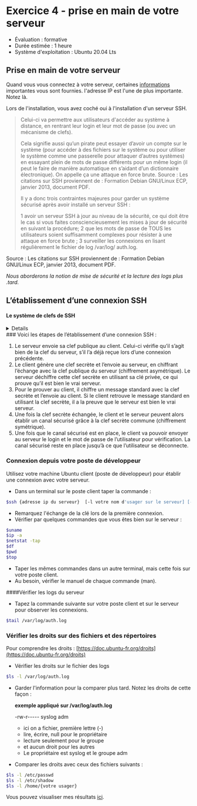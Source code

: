 # Exercice 4 - prise en main de votre serveur

- Évaluation : formative
- Durée estimée : 1 heure
- Système d'exploitation : Ubuntu 20.04 Lts


## Prise en main de votre serveur



 Quand vous vous connectez à votre serveur, certaines [informations](Images/Connexion.png) importantes vous sont fournies. l'adresse IP est l'une de plus importante. Notez là.


Lors de l'installation, vous avez coché oui à l'installation d'un serveur SSH.

<blockquote>Celui-ci va permettre aux utilisateurs d'accéder au système à distance, en rentrant leur login et leur mot de passe (ou avec un mécanisme de clefs).


Cela signifie aussi qu’un pirate peut essayer d’avoir un compte sur le système (pour accéder à des fichiers sur le système ou pour utiliser le système comme une passerelle pour attaquer d’autres systèmes) en essayant plein de mots de passe différents pour un même login (il peut le faire de manière automatique en s’aidant d’un dictionnaire électronique). On appelle ça une attaque en force brute. Source : Les citations sur SSH proviennent de : Formation Debian GNU/Linux ECP, janvier 2013, document PDF.


Il y a donc trois contraintes majeures pour garder un système sécurisé après avoir
installé un serveur SSH :

1 avoir un serveur SSH à jour au niveau de la sécurité, ce qui doit être le cas si vous
faites consciencieusement les mises à jour de sécurité en suivant la procédure;
2 que les mots de passe de TOUS les utilisateurs soient suffisamment complexes
pour résister à une attaque en force brute ;
3 surveiller les connexions en lisant régulièrement le fichier de log /var/log/
auth.log.</blockquote>
Source : Les citations sur SSH proviennent de : Formation Debian GNU/Linux ECP, janvier 2013, document PDF.


<i>Nous aborderons la notion de mise de sécurité et la lecture des logs plus .tard.</i>

## L’établissement d’une connexion SSH


#### Le système de clefs de SSH
<details>
<blockquote>SSH utilise la cryptographie asymétrique RSA ou DSA. En cryptographie asymétrique, chaque personne dispose d’un couple de clefs : une clé publique et une clef privée. La clé publique peut être librement publiée tandis que la clef privée doit rester secrète. La connaissance de la clef publique ne permet pas d’en déduire la clé privée.
</blockquote>
Un serveur SSH dispose d’un couple de clefs RSA stocké dans le répertoire /etc/
ssh/ et généré lors de l’installation du serveur. Le fichier ssh_host_rsa_key
contient la clef privée et a les permissions 600. Le fichier ssh_host_rsa_key.pub contient la clef publique et a les permissions 644.
</details>
### Voici les étapes de l’établissement d’une connexion SSH :


1. Le serveur envoie sa clef publique au client. Celui-ci vérifie qu’il s’agit bien de la clef du serveur, s’il l’a déjà reçue lors d’une connexion précédente.
2. Le client génère une clef secrète et l’envoie au serveur, en chiffrant l’échange avec la clef publique du serveur (chiffrement asymétrique). Le serveur déchiffre cette clef secrète en utilisant sa clé privée, ce qui prouve qu’il est bien le vrai serveur.
3. Pour le prouver au client, il chiffre un message standard avec la clef secrète et l’envoie au client. Si le client retrouve le message standard en utilisant la clef secrète, il a la preuve que le serveur est bien le vrai serveur. 
4. Une fois la clef secrète échangée, le client et le serveur peuvent alors établir un canal sécurisé grâce à la clef secrète commune (chiffrement symétrique).
5. Une fois que le canal sécurisé est en place, le client va pouvoir envoyer au serveur le login et le mot de passe de l’utilisateur pour vérification. La canal sécurisé reste en place jusqu’à ce que l’utilisateur se déconnecte.





### Connexion depuis votre poste de développeur


Utilisez votre machine Ubuntu client (poste de développeur) pour établir une connexion avec votre serveur.

- Dans un terminal sur le poste client taper la commande :
```bash
$ssh {adresse ip du serveur}  [-l votre nom d'usager sur le serveur] [- port]
```
- Remarquez l'échange de la clé lors de la première connexion.
- Vérifier par quelques commandes que vous êtes bien sur le serveur : 
```bash
$uname
$ip -a
$netstat -tap
$df
$pwd
$top
```
- Taper les mêmes commandes dans un autre terminal, mais cette fois sur votre poste client. 
- Au besoin, vérifier le manuel de chaque commande (man).

####Vérifier les logs du serveur


- Tapez la commande suivante sur votre  poste client et sur le serveur pour observer les connexions.


```bash
$tail /var/log/auth.log
```
### Vérifier les droits sur des fichiers et des répertoires


Pour comprendre les droits : [https://doc.ubuntu-fr.org/droits](https://doc.ubuntu-fr.org/droits)
- Vérifier les droits sur le fichier des logs


```bash
$ls -l /var/log/auth.log
```
- Garder l'information pour la comparer plus tard. Notez les droits de cette façon :


    **exemple appliqué sur /var/log/auth.log**


     -rw-r----- syslog adm


   - ici on a fichier, première lettre (-)
   - lire, écrire, null pour le propriétaire
   - lecture seulement pour le groupe
   - et aucun droit pour les autres
   - Le propriétaire est syslog et le groupe adm
   


- Comparer les droits avec ceux des fichiers suivants :


```bash
$ls -l /etc/passwd
$ls -l /etc/shadow
$ls -l /home/{votre usager}
```
Vous pouvez visualiser mes résultats [ici](Images/droit.png).


